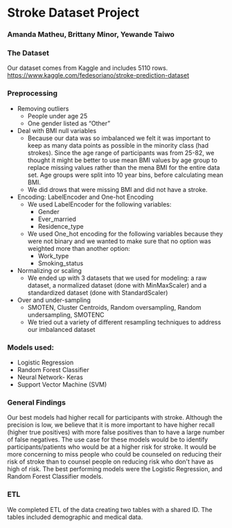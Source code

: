 # Stroke Dataset Project 
### Amanda Matheu, Brittany Minor, Yewande Taiwo

### The Dataset
Our dataset comes from Kaggle and includes 5110 rows.
https://www.kaggle.com/fedesoriano/stroke-prediction-dataset

### Preprocessing
- Removing outliers
  - People under age 25
  - One gender listed as “Other”
- Deal with BMI null variables
  - Because our data was so imbalanced we felt it was important to keep as many data points as possible in the minority class (had strokes). Since the age range of participants was from 25-82, we thought it might be better to use mean BMI values by age group to replace missing values rather than the mena BMI for the entire data set. Age groups were split into 10 year bins, before calculating mean BMI.
  - We did drows that were missing BMI and did not have a stroke.
- Encoding: LabelEncoder and One-hot Encoding
  - We used LabelEncoder for the following variables:
    - Gender
    - Ever_married
    - Residence_type
  - We used One_hot encoding for the following variables because they were not binary and we wanted to make sure that no option was weighted more than another option:
    - Work_type
    - Smoking_status
- Normalizing or scaling
  - We ended up with 3 datasets that we used for modeling: a raw dataset, a normalized dataset (done with MinMaxScaler) and a standardized dataset (done with StandardScaler)
- Over and under-sampling
  - SMOTEN, Cluster Centroids, Random oversampling, Random undersampling, SMOTENC 
  - We tried out a variety of different resampling techniques to address our imbalanced dataset

### Models used: 
- Logistic Regression
- Random Forest Classifier
- Neural Network- Keras
- Support Vector Machine (SVM) 

### General Findings
Our best models had higher recall for participants with stroke. Although the precision is low, we believe that it is more important to have higher recall (higher true positives) with more false positives than to have a large number of false negatives. The use case for these models would be to identify participants/patients who would be at a higher risk for stroke. It would be more concerning to miss people who could be counseled on reducing their risk of stroke than to counsel people on reducing risk who don't have as high of risk.
The best performing models were the Logistic Regression, and Random Forest Classifier models.
### ETL 
We completed ETL of the data creating two tables with a shared ID. The tables included demographic and medical data.